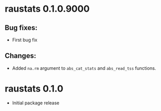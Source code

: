 # raustats 0.1.0.9000

## Bug fixes:
* First bug fix

## Changes:
* Added `na.rm` argument to `abs_cat_stats` and `abs_read_tss` functions.


# raustats 0.1.0
* Initial package release
